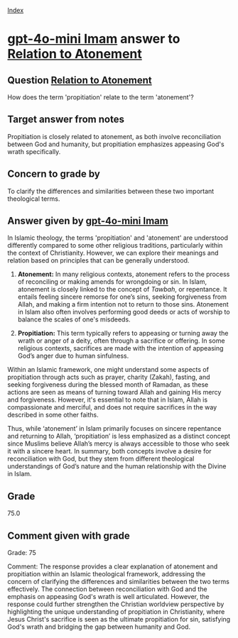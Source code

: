 
[Index](../../index.md)
# [gpt-4o-mini Imam](../../answering_models/gpt-4o-mini_Imam.md) answer to [Relation to Atonement](../../questions/Relation_to_Atonement.md)

## Question [Relation to Atonement](../../questions/Relation_to_Atonement.md)
How does the term 'propitiation' relate to the term 'atonement'?

## Target answer from notes
Propitiation is closely related to atonement, as both involve reconciliation between God and humanity, but propitiation emphasizes appeasing God's wrath specifically.

## Concern to grade by
To clarify the differences and similarities between these two important theological terms.

## Answer given by [gpt-4o-mini Imam](../../answering_models/gpt-4o-mini_Imam.md)
In Islamic theology, the terms 'propitiation' and 'atonement' are understood differently compared to some other religious traditions, particularly within the context of Christianity. However, we can explore their meanings and relation based on principles that can be generally understood.

1. **Atonement:** In many religious contexts, atonement refers to the process of reconciling or making amends for wrongdoing or sin. In Islam, atonement is closely linked to the concept of *Tawbah*, or repentance. It entails feeling sincere remorse for one’s sins, seeking forgiveness from Allah, and making a firm intention not to return to those sins. Atonement in Islam also often involves performing good deeds or acts of worship to balance the scales of one's misdeeds.

2. **Propitiation:** This term typically refers to appeasing or turning away the wrath or anger of a deity, often through a sacrifice or offering. In some religious contexts, sacrifices are made with the intention of appeasing God’s anger due to human sinfulness. 

Within an Islamic framework, one might understand some aspects of propitiation through acts such as prayer, charity (Zakah), fasting, and seeking forgiveness during the blessed month of Ramadan, as these actions are seen as means of turning toward Allah and gaining His mercy and forgiveness. However, it's essential to note that in Islam, Allah is compassionate and merciful, and does not require sacrifices in the way described in some other faiths.

Thus, while ‘atonement’ in Islam primarily focuses on sincere repentance and returning to Allah, ‘propitiation’ is less emphasized as a distinct concept since Muslims believe Allah’s mercy is always accessible to those who seek it with a sincere heart. In summary, both concepts involve a desire for reconciliation with God, but they stem from different theological understandings of God’s nature and the human relationship with the Divine in Islam.

## Grade
75.0

## Comment given with grade
Grade: 75

Comment: The response provides a clear explanation of atonement and propitiation within an Islamic theological framework, addressing the concern of clarifying the differences and similarities between the two terms effectively. The connection between reconciliation with God and the emphasis on appeasing God's wrath is well articulated. However, the response could further strengthen the Christian worldview perspective by highlighting the unique understanding of propitiation in Christianity, where Jesus Christ's sacrifice is seen as the ultimate propitiation for sin, satisfying God's wrath and bridging the gap between humanity and God.
